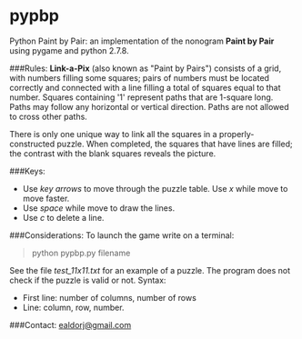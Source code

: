 pypbp
=====
Python Paint by Pair: an implementation of the nonogram **Paint by Pair** using pygame and python 2.7.8.

###Rules:
**Link-a-Pix** (also known as "Paint by Pairs") consists of a grid, with numbers filling some squares; pairs of numbers must be located correctly and connected with a line filling a total of squares equal to that number. Squares containing '1' represent paths that are 1-square long. Paths may follow any horizontal or vertical direction. Paths are not allowed to cross other paths.

There is only one unique way to link all the squares in a properly-constructed puzzle. When completed, the squares that have lines are filled; the contrast with the blank squares reveals the picture.

###Keys:
* Use *key arrows* to move through the puzzle table. Use *x* while move to move faster.
* Use *space* while move to draw the lines.
* Use *c* to delete a line.

###Considerations:
To launch the game write on a terminal: 
> python pypbp.py filename

See the file *test_11x11.txt* for an example of a puzzle. The program does not check if the puzzle is valid or not. Syntax: 
* First line: number of columns, number of rows
* Line: column, row, number. 

###Contact: ealdorj@gmail.com

